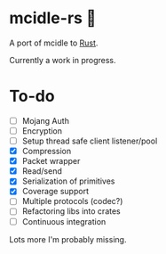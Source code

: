 # mcidle-rs 🦀

A port of mcidle to [Rust](https://www.rust-lang.org/).

Currently a work in progress.

# To-do

- [ ] Mojang Auth
- [ ] Encryption
- [ ] Setup thread safe client listener/pool
- [x] Compression
- [x] Packet wrapper
- [x] Read/send 
- [x] Serialization of primitives
- [x] Coverage support
- [ ] Multiple protocols (codec?)
- [ ] Refactoring libs into crates
- [ ] Continuous integration

Lots more I'm probably missing.
